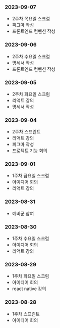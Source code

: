 ### 2023-09-07

- 2주차 목요일 스크럼
- 피그마 작성
- 프론트엔드 컨벤션 작성

### 2023-09-06

- 2주차 수요일 스크럼
- 명세서 작성
- 프론트엔드 컨벤션 작성

### 2023-09-05

- 2주차 화요일 스크럼
- 리액트 강의
- 명세서 작성

### 2023-09-04

- 2주차 스프린트
- 리액트 강의
- 피그마 작성
- 프로젝트 기능 회의

### 2023-09-01

- 1주차 금요일 스크럼
- 아이디어 회의
- 리액트 강의

### 2023-08-31

- 예비군 참여

### 2023-08-30

- 1주차 수요일 스크럼
- 아이디어 회의
- 리액트 강의

### 2023-08-29

- 1주차 화요일 스크럼
- 아이디어 회의
- react native 강의

### 2023-08-28

- 1주차 스프린트
- 아이디어 회의
